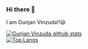 ### Hi there 👋
I am Gunjan Vinzuda!!😃

<!--
**gunjanvinzuda/gunjanvinzuda** is a ✨ _special_ ✨ repository because its `README.md` (this file) appears on your GitHub profile.-->
[![Gunjan Vinzuda github stats](https://github-readme-stats.vercel.app/api?username=gunjanvinzuda&show_icons=true&theme=midnight-purple&hide=star)](https://github.com/gunjanvinzuda/github-readme-stats)<br>
[![Top Langs](https://github-readme-stats.vercel.app/api/top-langs/?username=anuraghazra&layout=compact&theme=midnight-purple)](https://github.com/gunjanvinzuda/github-readme-stats)<br>
<!--[![Gunjan's wakatime stats](https://github-readme-stats.vercel.app/api/wakatime?username=gunjanvinzuda)](https://github.com/gunjanvinzuda/github-readme-stats)-->
